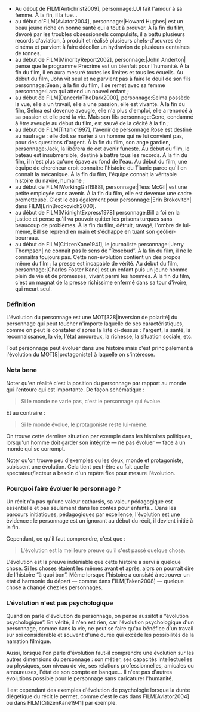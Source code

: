 <!-- Page: Évolution -->

* Au début de FILM[Antichrist2009], personnage:LUI fait l'amour à sa femme. À la fin, il la tue…
* au début d'FILM[Aviator2004], personnage:|Howard Hughes| est un beau jeune riche en bonne santé qui a tout à prouver. À la fin du film, dévoré par les troubles obsessionnels compulsifs, il a battu plusieurs records d'aviation, à produit et réalisé plusieurs chefs-d'œuvres de cinéma et parvient à faire décoller un hydravion de plusieurs centaines de tonnes.
* au début de FILM[MinorityReport2002], personnage:|John Anderton| pense que le programme Precrime est un bienfait pour l'humanité. À la fin du film, il en aura mesuré toutes les limites et tous les écueils. Au début du film, John vit seul et ne parvient pas à faire le deuil de son fils personnage:Sean ; à la fin du film, il se remet avec sa femme personnage:Lara qui attend un nouvel enfant ;
* au début de FILM[DancerInTheDark2000], personnage:Selma possède la vue, elle a un travail, elle a une passion, elle est vivante. À la fin du film, Selma est devenue aveugle, elle n'a plus d'emploi, elle a renoncé à sa passion et elle perd la vie. Mais son fils personnage:Gene, condamné à être aveugle au début du film, est sauvé de la cécité à la fin ;
* au début de FILM[Titanic1997], l'avenir de personnage:Rose est destiné au naufrage : elle doit se marier à un homme qui ne lui convient pas, pour des questions d'argent. À la fin du film, son ange gardien, personnage:Jack, la libérera de cet avenir funeste. Au début du film, le bateau est insubmersible, destiné à battre tous les records. À la fin du film, il n'est plus qu'une épave au fond de l'eau. Au début du film, une équipe de chercheur croit connaitre l'histoire du Titanic parce qu'il en connait la mécanique. À la fin du film, l'équipe connait la véritable histoire du navire, humaine ;
* au début de FILM[WorkingGirl1988], personnage:|Tess McGil| est une petite employée sans avenir. À la fin du film, elle est devenue une cadre prometteuse. C'est le cas également pour personnage:|Erin Brokovitch| dans FILM[ErinBrockovich2000].
* au début de FILM[MidnightExpress1978] personnage:Bill a foi en la justice et pense qu'il va pouvoir quitter les prisons turques sans beaucoup de problèmes. À la fin du film, détruit, ravagé, l'ombre de lui-même, Bill se reprend en main et s'échappe en tuant son geôlier-bourreau.
* au début de FILM[CitizenKane1941], le journaliste personnage:|Jerry Thompson| ne connait pas le sens de “Rosebud”. À la fin du film, il ne le connaitra toujours pas. Cette non-évolution contient un des propos même du film : la presse est incapable de vérité. Au début du film, personnage:|Charles Foster Kane| est un enfant puis un jeune homme plein de vie et de promesses, vivant parmi les hommes. À la fin du film, c'est un magnat de la presse richissime enfermé dans sa tour d'ivoire, qui meurt seul.


### Définition

L'évolution du personnage est une MOT[328|inversion de polarité] du personnage qui peut toucher n'importe laquelle de ses caractéristiques, comme on peut le constater d'après la liste ci-dessus : l'argent, la santé, la reconnaissance, la vie, l'état amoureux, la richesse, la situation sociale, etc.

Tout personnage peut évoluer dans une histoire mais c'est principalement à l'évolution du MOT[8|protagoniste] à laquelle on s'intéresse.

### Nota bene

Noter qu'en réalité c'est la position du personnage par rapport au monde qui l'entoure qui est importante. De façon schématique :

> Si le monde ne varie pas, c'est le personnage qui évolue.

Et au contraire :

> Si le monde évolue, le protagoniste reste lui-même. 

On trouve cette dernière situation par exemple dans les histoires politiques, lorsqu'un homme doit garder son intégrité — ne pas évoluer — face à un monde qui se corrompt.

Noter qu'on trouve peu d'exemples ou les deux, monde et protagoniste, subissent une évolution. Cela tient peut-être au fait que le spectateur/lecteur a besoin d'un repère fixe pour mesure l'évolution.

### Pourquoi faire évoluer le personnage ?

Un récit n'a pas qu'une valeur catharsis, sa valeur pédagogique est essentielle et pas seulement dans les contes pour enfants… Dans les parcours initiatiques, pédagogiques par excellence, l'évolution est une évidence : le personnage est un ignorant au début du récit, il devient initié à la fin.

Cependant, ce qu'il faut comprendre, c'est que :

> L'évolution est la meilleure preuve qu'il s'est passé quelque chose.

L'évolution est la preuve indéniable que cette histoire a servi à quelque chose. Si les choses étaient les mêmes avant et après, alors on pourrait dire de l'histoire “à quoi bon”. Même lorsque l'histoire a consisté à retrouver un état d'harmonie du départ — comme dans FILM[Taken2008] — quelque chose a changé chez les personnages.

### L'évolution n'est pas psychologique

Quand on parle d'évolution de personnage, on pense aussitôt à “évolution psychologique”. En vérité, il n'en est rien, car l'évolution psychologique d'un personnage, comme dans la vie, ne peut se faire qu'au bénéfice d'un travail sur soi considérable et souvent d'une durée qui excède les possibilités de la narration filmique.

Aussi, lorsque l'on parle d'évolution faut-il comprendre une évolution sur les autres dimensions du personnage : son métier, ses capacités intellectuelles ou physiques, son niveau de vie, ses relations professionnelles, amicales ou amoureuses, l'état de son compte en banque… Il n'est pas d'autres évolutions possible pour le personnage sans caricaturer l'humanité.

Il est cependant des exemples d'évolution de psychologie lorsque la durée diégétique du récit le permet, comme c'est le cas dans FILM[Aviator2004] ou dans FILM[CitizenKane1941] par exemple.

